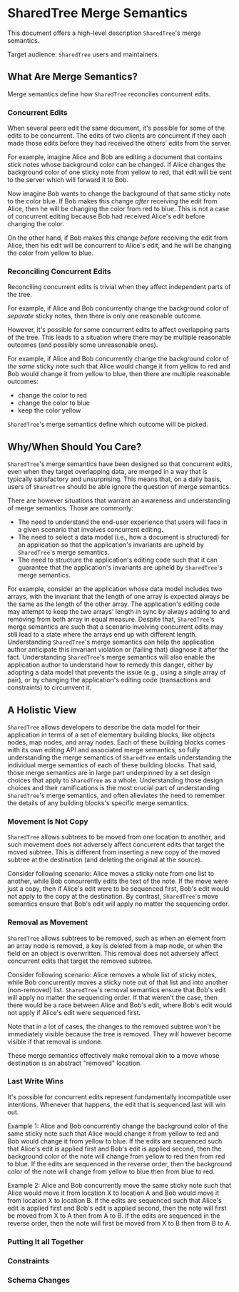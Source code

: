 # SharedTree Merge Semantics

This document offers a high-level description `SharedTree`'s merge semantics.

Target audience: `SharedTree` users and maintainers.

## What Are Merge Semantics?

Merge semantics define how `SharedTree` reconciles concurrent edits.

### Concurrent Edits

When several peers edit the same document, it's possible for some of the edits to be concurrent.
The edits of two clients are concurrent if they each made those edits before they had received the others’ edits from the server.

For example, imagine Alice and Bob are editing a document that contains stick notes whose background color can be changed.
If Alice changes the background color of one sticky note from yellow to red,
that edit will be sent to the server which will forward it to Bob.

Now imagine Bob wants to change the background of that same sticky note to the color blue.
If Bob makes this change _after_ receiving the edit from Alice, then he will be changing the color from red to blue.
This is not a case of concurrent editing because Bob had received Alice's edit before changing the color.

On the other hand, if Bob makes this change _before_ receiving the edit from Alice,
then his edit will be concurrent to Alice's edit, and he will be changing the color from yellow to blue.

### Reconciling Concurrent Edits

Reconciling concurrent edits is trivial when they affect independent parts of the tree.

For example, if Alice and Bob concurrently change the background color of _separate_ sticky notes,
then there is only one reasonable outcome.

However, it's possible for some concurrent edits to affect overlapping parts of the tree.
This leads to a situation where there may be multiple reasonable outcomes
(and possibly some unreasonable ones).

For example, if Alice and Bob concurrently change the background color of _the same_ sticky note
such that Alice would change it from yellow to red and Bob would change it from yellow to blue,
then there are multiple reasonable outcomes:

-   change the color to red
-   change the color to blue
-   keep the color yellow

`SharedTree`'s merge semantics define which outcome will be picked.

## Why/When Should You Care?

`SharedTree`'s merge semantics have been designed so that concurrent edits,
even when they target overlapping data,
are merged in a way that is typically satisfactory and unsurprising.
This means that, on a daily basis, users of `SharedTree` should be able ignore the question of merge semantics.

There are however situations that warrant an awareness and understanding of merge semantics.
Those are commonly:

-   The need to understand the end-user experience that users will face in a given scenario that involves concurrent editing.
-   The need to select a data model (i.e., how a document is structured) for an application so that the application's invariants are upheld by `SharedTree`'s merge semantics.
-   The need to structure the application's editing code such that it can guarantee that the application's invariants are upheld by `SharedTree`'s merge semantics.

For example, consider an the application whose data model includes two arrays,
with the invariant that the length of one array is expected always be the same as the length of the other array.
The application's editing code may attempt to keep the two arrays' length in sync by always adding to and removing from both array in equal measure.
Despite that, `SharedTree`'s merge semantics are such that a scenario involving concurrent edits may still lead to a state where the arrays end up with different length.
Understanding `SharedTree`'s merge semantics can help the application author anticipate this invariant violation or (failing that) diagnose it after the fact.
Understanding `SharedTree`'s merge semantics will also enable the application author to understand how to remedy this danger,
either by adopting a data model that prevents the issue (e.g., using a single array of pair),
or by changing the application's editing code (transactions and constraints) to circumvent it.

## A Holistic View

`SharedTree` allows developers to describe the data model for their application in terms of a set of elementary building blocks,
like objects nodes, map nodes, and array nodes.
Each of these building blocks comes with its own editing API and associated merge semantics,
so fully understanding the merge semantics of `SharedTree` entails understanding the individual merge semantics of each of these building blocks.
That said, those merge semantics are in large part underpinned by a set design choices that apply to `SharedTree` as a whole.
Understanding those design choices and their ramifications is the most crucial part of understanding `SharedTree`'s merge semantics,
and often alleviates the need to remember the details of any building blocks's specific merge semantics.

### Movement Is Not Copy

`SharedTree` allows subtrees to be moved from one location to another,
and such movement does not adversely affect concurrent edits that target the moved subtree.
This is different from inserting a new copy of the moved subtree at the destination
(and deleting the original at the source).

Consider following scenario:
Alice moves a sticky note from one list to another,
while Bob concurrently edits the text of the note.
If the move were just a copy, then if Alice's edit were to be sequenced first,
Bob's edit would not apply to the copy at the destination.
By contrast, `SharedTree`'s move semantics ensure that Bob's edit will apply no matter the sequencing order.

### Removal as Movement

`SharedTree` allows subtrees to be removed,
such as when an element from an array node is removed,
a key is deleted from a map node,
or when the field on an object is overwritten.
This removal does not adversely affect concurrent edits that target the removed subtree.

Consider following scenario:
Alice removes a whole list of sticky notes, while Bob concurrently moves a sticky note out of that list and into another (non-removed) list.
`SharedTree`'s removal semantics ensure that Bob's edit will apply no matter the sequencing order.
If that weren't the case, then there would be a race between Alice and Bob's edit,
where Bob's edit would not apply if Alice's edit were sequenced first.

Note that in a lot of cases, the changes to the removed subtree won't be immediately visible because the tree is removed.
They will however become visible if that removal is undone.

These merge semantics effectively make removal akin to a move whose destination is an abstract "removed" location.

### Last Write Wins

It's possible for concurrent edits represent fundamentally incompatible user intentions.
Whenever that happens, the edit that is sequenced last will win out.

Example 1:
Alice and Bob concurrently change the background color of the same sticky note
such that Alice would change it from yellow to red and Bob would change it from yellow to blue.
If the edits are sequenced such that Alice's edit is applied first and Bob's edit is applied second,
then the background color of the note will change from yellow to red then from red to blue.
If the edits are sequenced in the reverse order,
then the background color of the note will change from yellow to blue then from blue to red.

Example 2:
Alice and Bob concurrently move the same sticky note
such that Alice would move it from location X to location A and Bob would move it from location X to location B.
If the edits are sequenced such that Alice's edit is applied first and Bob's edit is applied second,
then the note will first be moved from X to A then from A to B.
If the edits are sequenced in the reverse order,
then the note will first be moved from X to B then from B to A.

### Putting It all Together

### Constraints

### Schema Changes
